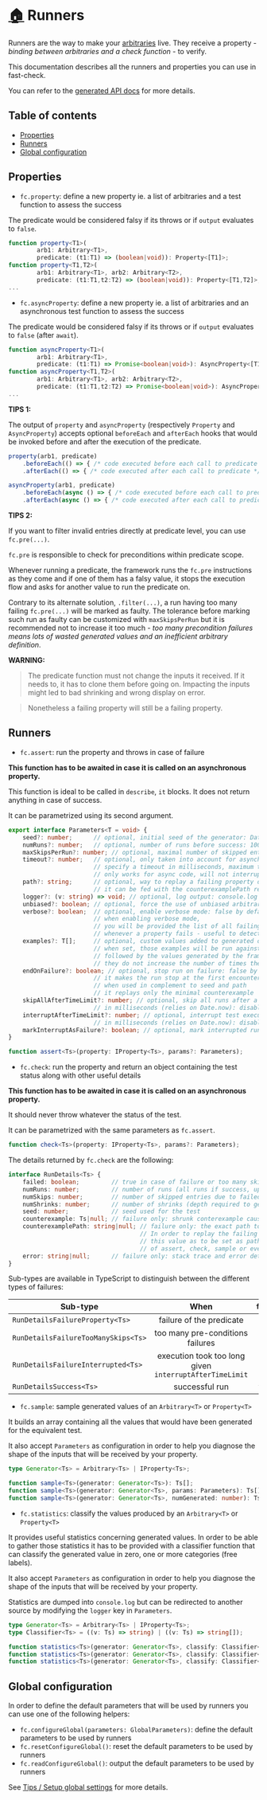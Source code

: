 # [:house:](../README.md) Runners

Runners are the way to make your [arbitraries](./Arbitraries.md) live. They receive a property - *binding between arbitraries and a check function* - to verify.

This documentation describes all the runners and properties you can use in fast-check.

You can refer to the  [generated API docs](https://dubzzz.github.io/fast-check/#/2-API/fast-check) for more details.

## Table of contents

- [Properties](#properties)
- [Runners](#runners)
- [Global configuration](#global-configuration)

## Properties

- `fc.property`: define a new property ie. a list of arbitraries and a test function to assess the success

The predicate would be considered falsy if its throws or if `output` evaluates to `false`.
```typescript
function property<T1>(
        arb1: Arbitrary<T1>,
        predicate: (t1:T1) => (boolean|void)): Property<[T1]>;
function property<T1,T2>(
        arb1: Arbitrary<T1>, arb2: Arbitrary<T2>,
        predicate: (t1:T1,t2:T2) => (boolean|void)): Property<[T1,T2]>;
...
```

- `fc.asyncProperty`: define a new property ie. a list of arbitraries and an asynchronous test function to assess the success

The predicate would be considered falsy if its throws or if `output` evaluates to `false` (after `await`).
```typescript
function asyncProperty<T1>(
        arb1: Arbitrary<T1>,
        predicate: (t1:T1) => Promise<boolean|void>): AsyncProperty<[T1]>;
function asyncProperty<T1,T2>(
        arb1: Arbitrary<T1>, arb2: Arbitrary<T2>,
        predicate: (t1:T1,t2:T2) => Promise<boolean|void>): AsyncProperty<[T1,T2]>;
...
```

**TIPS 1:**

The output of `property` and `asyncProperty` (respectively `Property` and `AsyncProperty`) accepts optional `beforeEach` and `afterEach` hooks that would be invoked before and after the execution of the predicate.

```typescript
property(arb1, predicate)
    .beforeEach(() => { /* code executed before each call to predicate */ })
    .afterEach(() => { /* code executed after each call to predicate */ });

asyncProperty(arb1, predicate)
    .beforeEach(async () => { /* code executed before each call to predicate */ })
    .afterEach(async () => { /* code executed after each call to predicate */ });
```

**TIPS 2:**

If you want to filter invalid entries directly at predicate level, you can use `fc.pre(...)`.

`fc.pre` is responsible to check for preconditions within predicate scope.

Whenever running a predicate, the framework runs the `fc.pre` instructions as they come and if one of them has a falsy value, it stops the execution flow and asks for another value to run the predicate on.

Contrary to its alternate solution, `.filter(...)`, a run having too many failing `fc.pre(...)` will be marked as faulty. The tolerance before marking such run as faulty can be customized with `maxSkipsPerRun` but it is recommended not to increase it too much - *too many precondition failures means lots of wasted generated values and an inefficient arbitrary definition*.

**WARNING:**

> The predicate function must not change the inputs it received. If it needs to, it has to clone them before going on. Impacting the inputs might led to bad shrinking and wrong display on error.

> Nonetheless a failing property will still be a failing property.

## Runners

- `fc.assert`: run the property and throws in case of failure

**This function has to be awaited in case it is called on an asynchronous property.**

This function is ideal to be called in `describe`, `it` blocks.
It does not return anything in case of success.

It can be parametrized using its second argument.

```typescript
export interface Parameters<T = void> {
    seed?: number;      // optional, initial seed of the generator: Date.now() by default
    numRuns?: number;   // optional, number of runs before success: 100 by default
    maxSkipsPerRun?: number; // optional, maximal number of skipped entries per run: 100 by default
    timeout?: number;   // optional, only taken into account for asynchronous runs (asyncProperty)
                        // specify a timeout in milliseconds, maximum time for the predicate to return its result
                        // only works for async code, will not interrupt a synchronous code: disabled by default
    path?: string;      // optional, way to replay a failing property directly with the counterexample
                        // it can be fed with the counterexamplePath returned by the failing test (requires seed too)
    logger?: (v: string) => void; // optional, log output: console.log by default
    unbiased?: boolean; // optional, force the use of unbiased arbitraries: biased by default
    verbose?: boolean;  // optional, enable verbose mode: false by default
                        // when enabling verbose mode,
                        // you will be provided the list of all failing entries encountered
                        // whenever a property fails - useful to detect patterns
    examples?: T[];     // optional, custom values added to generated ones: [] by default
                        // when set, those examples will be run against the property first
                        // followed by the values generated by the framework
                        // they do not increase the number of times the property will be launched
    endOnFailure?: boolean; // optional, stop run on failure: false by default
                        // it makes the run stop at the first encountered failure without shrinking
                        // when used in complement to seed and path
                        // it replays only the minimal counterexample
    skipAllAfterTimeLimit?: number; // optional, skip all runs after a given time limit
                        // in milliseconds (relies on Date.now): disabled by default
    interruptAfterTimeLimit?: number; // optional, interrupt test execution after a given time limit
                        // in milliseconds (relies on Date.now): disabled by default
    markInterruptAsFailure?: boolean; // optional, mark interrupted runs as failure: disabled by default
}
```

```typescript
function assert<Ts>(property: IProperty<Ts>, params?: Parameters);
```

- `fc.check`: run the property and return an object containing the test status along with other useful details

**This function has to be awaited in case it is called on an asynchronous property.**

It should never throw whatever the status of the test.

It can be parametrized with the same parameters as `fc.assert`.

```typescript
function check<Ts>(property: IProperty<Ts>, params?: Parameters);
```

The details returned by `fc.check` are the following:

```typescript
interface RunDetails<Ts> {
    failed: boolean;         // true in case of failure or too many skips, false otherwise
    numRuns: number;         // number of runs (all runs if success, up and including the first failure if failed)
    numSkips: number;        // number of skipped entries due to failed pre-condition (before the first failure)
    numShrinks: number;      // number of shrinks (depth required to get the minimal failing example)
    seed: number;            // seed used for the test
    counterexample: Ts|null; // failure only: shrunk conterexample causig the property to fail
    counterexamplePath: string|null; // failure only: the exact path to re-run the counterexample
                                     // In order to replay the failing case directly,
                                     // this value as to be set as path attribute in the Parameters (with the seed)
                                     // of assert, check, sample or even statistics
    error: string|null;      // failure only: stack trace and error details
}
```

Sub-types are available in TypeScript to distinguish between the different types of failures:

| Sub-type                            | When | `failed` | `interrupted` | `counterexample`/`counterexamplePath`/`error` |
|-------------------------------------|:----:|:----:|:----:|:----:|
| `RunDetailsFailureProperty<Ts>`     | failure of the predicate | `true` | `true`/`false` | *not null* | 
| `RunDetailsFailureTooManySkips<Ts>` | too many pre-conditions failures | `true` | `false` | `null` | 
| `RunDetailsFailureInterrupted<Ts>`  | execution took too long given `interruptAfterTimeLimit` | `true` | `true` | `null` | 
| `RunDetailsSuccess<Ts>`             | successful run | `false` | `true`/`false` | `null` | 

- `fc.sample`: sample generated values of an `Arbitrary<T>` or `Property<T>`

It builds an array containing all the values that would have been generated for the equivalent test.

It also accept `Parameters` as configuration in order to help you diagnose the shape of the inputs that will be received by your property.

```typescript
type Generator<Ts> = Arbitrary<Ts> | IProperty<Ts>;

function sample<Ts>(generator: Generator<Ts>): Ts[];
function sample<Ts>(generator: Generator<Ts>, params: Parameters): Ts[];
function sample<Ts>(generator: Generator<Ts>, numGenerated: number): Ts[];
```

- `fc.statistics`: classify the values produced by an `Arbitrary<T>` or `Property<T>`

It provides useful statistics concerning generated values.
In order to be able to gather those statistics it has to be provided with a classifier function that can classify the generated value in zero, one or more categories (free labels).

It also accept `Parameters` as configuration in order to help you diagnose the shape of the inputs that will be received by your property.

Statistics are dumped into `console.log` but can be redirected to another source by modifying the `logger` key in `Parameters`.

```typescript
type Generator<Ts> = Arbitrary<Ts> | IProperty<Ts>;
type Classifier<Ts> = ((v: Ts) => string) | ((v: Ts) => string[]);

function statistics<Ts>(generator: Generator<Ts>, classify: Classifier<Ts>): void;
function statistics<Ts>(generator: Generator<Ts>, classify: Classifier<Ts>, params: Parameters): void;
function statistics<Ts>(generator: Generator<Ts>, classify: Classifier<Ts>, numGenerated: number): void;
```

## Global configuration

In order to define the default parameters that will be used by runners you can use one of the following helpers:

- `fc.configureGlobal(parameters: GlobalParameters)`: define the default parameters to be used by runners
- `fc.resetConfigureGlobal()`: reset the default parameters to be used by runners
- `fc.readConfigureGlobal()`: output the default parameters to be used by runners

See [Tips / Setup global settings](./Tips.md#setup-global-settings) for more details.